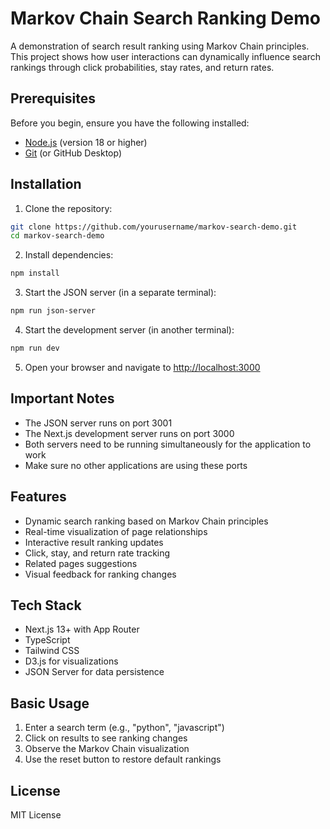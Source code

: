 # Markov Chain Search Ranking Demo

A demonstration of search result ranking using Markov Chain principles. This project shows how user interactions can dynamically influence search rankings through click probabilities, stay rates, and return rates.

## Prerequisites

Before you begin, ensure you have the following installed:
- [Node.js](https://nodejs.org/) (version 18 or higher)
- [Git](https://git-scm.com/) (or GitHub Desktop)

## Installation

1. Clone the repository:
```bash
git clone https://github.com/yourusername/markov-search-demo.git
cd markov-search-demo
```

2. Install dependencies:
```bash
npm install
```

3. Start the JSON server (in a separate terminal):
```bash
npm run json-server
```

4. Start the development server (in another terminal):
```bash
npm run dev
```

5. Open your browser and navigate to [http://localhost:3000](http://localhost:3000)

## Important Notes

- The JSON server runs on port 3001
- The Next.js development server runs on port 3000
- Both servers need to be running simultaneously for the application to work
- Make sure no other applications are using these ports

## Features

- Dynamic search ranking based on Markov Chain principles
- Real-time visualization of page relationships
- Interactive result ranking updates
- Click, stay, and return rate tracking
- Related pages suggestions
- Visual feedback for ranking changes

## Tech Stack

- Next.js 13+ with App Router
- TypeScript
- Tailwind CSS
- D3.js for visualizations
- JSON Server for data persistence

## Basic Usage

1. Enter a search term (e.g., "python", "javascript")
2. Click on results to see ranking changes
3. Observe the Markov Chain visualization
4. Use the reset button to restore default rankings

## License

MIT License
